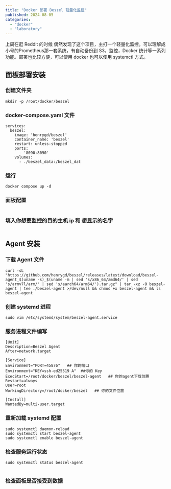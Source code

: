 ```yaml
---
title: "Docker 部署 Beszel 轻量化监控"
published: 2024-08-05
categories: 
  - "docker"
  - "laboratory"
---
```


上周在逛 Reddit 的时候 偶然发现了这个项目，主打一个轻量化监控。可以理解成小号的Prometheus那一套系统，有自动备份到 S3，监控，Docker 统计等一系列功能。部署也比较方便，可以使用 docker 也可以使用 systemctl 方式。

## 面板部署安装

### 创建文件夹

```shell
mkdir -p /root/docker/beszel 
```

### docker-compose.yaml 文件

```shell
services:
  beszel:
    image: 'henrygd/beszel'
    container_name: 'beszel'
    restart: unless-stopped
    ports:
      - '8090:8090'
    volumes:
      - ./beszel_data:/beszel_dat
```

### 运行

```shell
docker compose up -d

```

### 面板配置

<picture>
    <source srcset="https://s3.catcat.blog/images/2024/08/QQ_1722823987857.avif" type="image/avif">
    <source srcset="https://s3.catcat.blog/images/2024/08/QQ_1722823987857.webp" type="image/webp">
    <img src="https://s3.catcat.blog/images/2024/08/QQ_1722823987857.jpg" alt="" loading="lazy">
</picture>

### 填入你想要监控的目的主机 ip 和 想显示的名字

<picture>
    <source srcset="https://s3.catcat.blog/images/2024/08/QQ_1722824007246.avif" type="image/avif">
    <source srcset="https://s3.catcat.blog/images/2024/08/QQ_1722824007246.webp" type="image/webp">
    <img src="https://s3.catcat.blog/images/2024/08/QQ_1722824007246.jpg" alt="" loading="lazy">
</picture>

## Agent 安装

### 下载 Agent 文件

```shell
curl -sL "https://github.com/henrygd/beszel/releases/latest/download/beszel-agent_$(uname -s)_$(uname -m | sed 's/x86_64/amd64/' | sed 's/armv7l/arm/' | sed 's/aarch64/arm64/').tar.gz" | tar -xz -O beszel-agent | tee ./beszel-agent >/dev/null && chmod +x beszel-agent && ls beszel-agent
```

### 创建 systemd 进程

```shell
sudo vim /etc/systemd/system/beszel-agent.service
```

### 服务进程文件编写

```shell
[Unit]
Description=Beszel Agent
After=network.target

[Service]
Environment="PORT=45876"   ## 你的端口
Environment="KEY=ssh-ed25519 A"  ##你的 Key
ExecStart=/root/docker/beszel/beszel-agent   ## 你的agent下载位置
Restart=always
User=root
WorkingDirectory=/root/docker/beszel   ## 你的文件位置

[Install]
WantedBy=multi-user.target
```

### 重新加载 systemd 配置

```shell
sudo systemctl daemon-reload
sudo systemctl start beszel-agent
sudo systemctl enable beszel-agent
```

### 检查服务运行状态

```shell
sudo systemctl status beszel-agent
```

<picture>
    <source srcset="https://s3.catcat.blog/images/2024/08/QQ_1722824074637.avif" type="image/avif">
    <source srcset="https://s3.catcat.blog/images/2024/08/QQ_1722824074637.webp" type="image/webp">
    <img src="https://s3.catcat.blog/images/2024/08/QQ_1722824074637.jpg" alt="" loading="lazy">
</picture>

### 检查面板是否接受到数据

<picture>
    <source srcset="https://s3.catcat.blog/images/2024/08/QQ_1722824383646.avif" type="image/avif">
    <source srcset="https://s3.catcat.blog/images/2024/08/QQ_1722824383646.webp" type="image/webp">
    <img src="https://s3.catcat.blog/images/2024/08/QQ_1722824383646.jpg" alt="" loading="lazy">
</picture>

<picture>
    <source srcset="https://s3.catcat.blog/images/2024/08/QQ_1722829991734.avif" type="image/avif">
    <source srcset="https://s3.catcat.blog/images/2024/08/QQ_1722829991734.webp" type="image/webp">
    <img src="https://s3.catcat.blog/images/2024/08/QQ_1722829991734.jpg" alt="" loading="lazy">
</picture>

<picture>
    <source srcset="https://s3.catcat.blog/images/2024/08/QQ_1722830018467.avif" type="image/avif">
    <source srcset="https://s3.catcat.blog/images/2024/08/QQ_1722830018467.webp" type="image/webp">
    <img src="https://s3.catcat.blog/images/2024/08/QQ_1722830018467.jpg" alt="" loading="lazy">
</picture>
